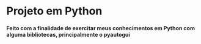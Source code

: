 # Projeto em Python 

#### Feito com a finalidade de exercitar meus conhecimentos em Python com alguma bibliotecas, principalmente o pyautogui

